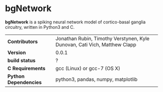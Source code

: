 # bgNetwork

**bgNetwork** is a spiking neural network model of cortico-basal ganglia circuitry, written in Python3 and C.

|||
|--|--|
| **Contributors** | Jonathan Rubin, Timothy Verstynen, Kyle Dunovan, Cati Vich, Matthew Clapp |
| **Version** | 0.0.1|
| **build status** | ? |
| **C Requirements** | gcc (Linux) or gcc-7 (OS X) |
| **Python Dependencies** | python3, pandas, numpy, matplotlib |
